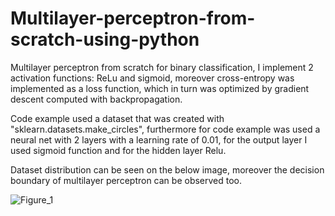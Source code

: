 # Multilayer-perceptron-from-scratch-using-python 
Multilayer perceptron from scratch for binary classification, I implement 2 activation functions: ReLu and sigmoid, moreover cross-entropy was implemented as a loss function, which in turn was optimized by gradient descent computed with backpropagation.

Code example used a dataset that was created with "sklearn.datasets.make_circles", furthermore for code example was used a neural net with 2 layers with a learning rate of 0.01, for the output layer I used sigmoid function and for the hidden layer Relu.

Dataset distribution can be seen on the below image, moreover the decision boundary of multilayer perceptron can be observed too.

![Figure_1](https://github.com/user-attachments/assets/f524980a-b538-4a5d-b746-36555fca0ee6)
